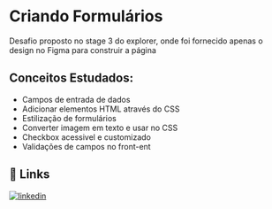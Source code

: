 
# Criando Formulários
Desafio proposto no stage 3 do explorer, onde foi fornecido apenas o design no Figma para construir a página

## Conceitos Estudados:

- Campos de entrada de dados
- Adicionar elementos HTML através do CSS
- Estilização de formulários
- Converter imagem em texto e usar no CSS
- Checkbox acessivel e customizado
- Validações de campos no front-ent

## 🔗 Links
[![linkedin](https://img.shields.io/badge/linkedin-0A66C2?style=for-the-badge&logo=linkedin&logoColor=white)](https://www.linkedin.com/in/webdevjoao/)


